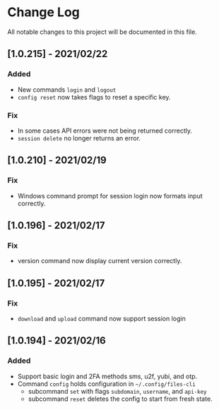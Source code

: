 # Change Log

All notable changes to this project will be documented in this file.

## [1.0.215] - 2021/02/22
### Added
- New commands `login` and `logout`
- `config reset` now takes flags to reset a specific key.

### Fix
- In some cases API errors were not being returned correctly.
- `session delete` no longer returns an error.

## [1.0.210] - 2021/02/19
### Fix
- Windows command prompt for session login now formats input correctly.

## [1.0.196] - 2021/02/17
### Fix
- version command now display current version correctly.

## [1.0.195] - 2021/02/17
### Fix
- `download` and `upload` command now support session login

## [1.0.194] - 2021/02/16
### Added
- Support basic login and 2FA methods sms, u2f, yubi, and otp.
- Command `config` holds configuration in `~/.config/files-cli`
  - subcommand `set` with flags `subdomain`, `username`, and `api-key`
  - subcommand `reset` deletes the config to start from fresh state.
